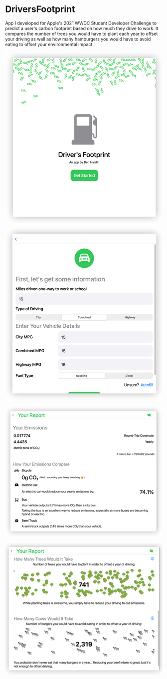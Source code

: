 # DriversFootprint
App I developed for Apple's 2021 WWDC Student Developer Challenge to predict a user's carbon footprint based on how much they drive to work. It compares the number of trees you would have to plant each year to offset your driving as well as how many hamburgers you would have to avoid eating to offset your environmental impact.

![](https://github.com/bbhardin/DriversFootprint/blob/main/info.png)

![](https://github.com/bbhardin/DriversFootprint/blob/main/information.png)

![](https://github.com/bbhardin/DriversFootprint/blob/main/your%20report.png)

![](https://github.com/bbhardin/DriversFootprint/blob/main/treewouldittake.png)

